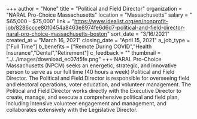 +++
author = "None"
title = "Political and Field Director"
organization = "NARAL Pro-Choice Massachusetts"
location = "Massachusetts"
salary = " $65,000 - $75,000"
link = "https://www.idealist.org/en/nonprofit-job/8286ccce80f0454a8463e8974fe6d6d7-political-and-field-director-naral-pro-choice-massachusetts-boston"
sort_date = "3/16/2021"
created_at = "March 16, 2021"
closing_date = "April 15, 2021"
a_job_type = ["Full Time"]
b_benefits = ["Remote During COVID","Health Insurance","Dental","Retirement"]
c_feedback = ""
thumbnail = "../../images/download_ec07d5fe.png"
+++
NARAL Pro-Choice Massachusetts (NPCM) seeks an energetic, strategic, and innovative person to serve as our full time (40 hours a week) Political and Field Director. The Political and Field Director is responsible for overseeing field and electoral operations, voter education, and volunteer management. The Political and Field Director works directly with the Executive Director to create, manage, and execute a comprehensive political and field plan, including intensive volunteer engagement and management, and collaborates extensively with the Legislative Director.